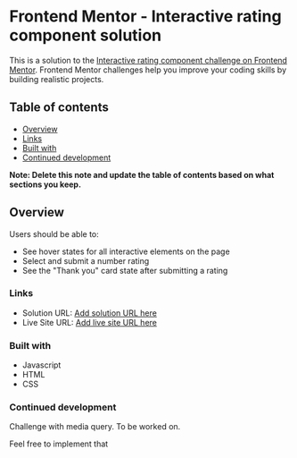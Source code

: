 # Frontend Mentor - Interactive rating component solution

This is a solution to the [Interactive rating component challenge on Frontend Mentor](https://www.frontendmentor.io/challenges/interactive-rating-component-koxpeBUmI). Frontend Mentor challenges help you improve your coding skills by building realistic projects. 

## Table of contents

- [Overview](#overview)
- [Links](#links)
- [Built with](#built-with)
- [Continued development](#continued-development)

**Note: Delete this note and update the table of contents based on what sections you keep.**

## Overview


Users should be able to:

- See hover states for all interactive elements on the page
- Select and submit a number rating
- See the "Thank you" card state after submitting a rating


### Links

- Solution URL: [Add solution URL here](https://your-solution-url.com)
- Live Site URL: [Add live site URL here](https://your-live-site-url.com)



### Built with

- Javascript
- HTML
- CSS


### Continued development

Challenge with media query. To be worked on.

Feel free to implement that

